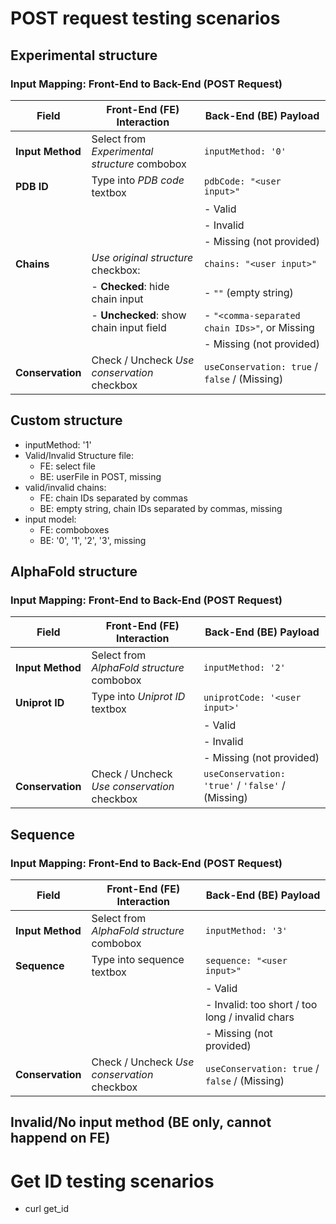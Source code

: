 # POST request testing scenarios

## Experimental structure

### Input Mapping: Front-End to Back-End (POST Request)

| Field           | Front-End (FE) Interaction                                         | Back-End (BE) Payload                                      |
|-----------------|--------------------------------------------------------------------|------------------------------------------------------------|
| **Input Method**| Select from *Experimental structure* combobox                      | `inputMethod: '0'`                                         |
| **PDB ID**      | Type into *PDB code* textbox                                       | `pdbCode: "<user input>"`                                  |
|                 |                                                                    | - Valid                                                    |
|                 |                                                                    | - Invalid                                                  |
|                 |                                                                    | - Missing (not provided)                                   |
| **Chains**      | *Use original structure* checkbox:                                 | `chains: "<user input>"`                                   |
|                 | - **Checked**: hide chain input                                    | - `""` (empty string)                                      |
|                 | - **Unchecked**: show chain input field                            | - `"<comma-separated chain IDs>"`, or Missing              |
|                 |                                                                    | - Missing (not provided)                                    |
| **Conservation**| Check / Uncheck *Use conservation* checkbox                        | `useConservation: true` / `false` / (Missing)              |


## Custom structure

- inputMethod: '1'
- Valid/Invalid Structure file:
  - FE: select file
  - BE: userFile in POST, missing
- valid/invalid chains:
  - FE: chain IDs separated by commas
  - BE: empty string, chain IDs separated by commas, missing
- input model:
  - FE: comboboxes
  - BE: '0', '1', '2', '3', missing

## AlphaFold structure

### Input Mapping: Front-End to Back-End (POST Request)

| Field           | Front-End (FE) Interaction                       | Back-End (BE) Payload                             |
|-----------------|--------------------------------------------------|---------------------------------------------------|
| **Input Method**| Select from *AlphaFold structure* combobox       | `inputMethod: '2'`                                |
| **Uniprot ID**  | Type into *Uniprot ID* textbox                   | `uniprotCode: '<user input>'`                     |
|                 |                                                  | - Valid                                           |
|                 |                                                  | - Invalid                                         |
|                 |                                                  | - Missing (not provided)                          |
| **Conservation**| Check / Uncheck *Use conservation* checkbox      | `useConservation: 'true'` / `'false'` / (Missing) |


## Sequence

### Input Mapping: Front-End to Back-End (POST Request)

| Field           | Front-End (FE) Interaction                       | Back-End (BE) Payload                           |
|-----------------|--------------------------------------------------|-------------------------------------------------|
| **Input Method**| Select from *AlphaFold structure* combobox       | `inputMethod: '3'`                              |
| **Sequence**    | Type into sequence textbox                       | `sequence: "<user input>"`                      |
|                 |                                                  | - Valid                                         |
|                 |                                                  | - Invalid: too short / too long / invalid chars |
|                 |                                                  | - Missing (not provided)                        |
| **Conservation**| Check / Uncheck *Use conservation* checkbox      | `useConservation: true` / `false` / (Missing)   |


## Invalid/No input method (BE only, cannot happend on FE)

# Get ID testing scenarios

- curl get_id